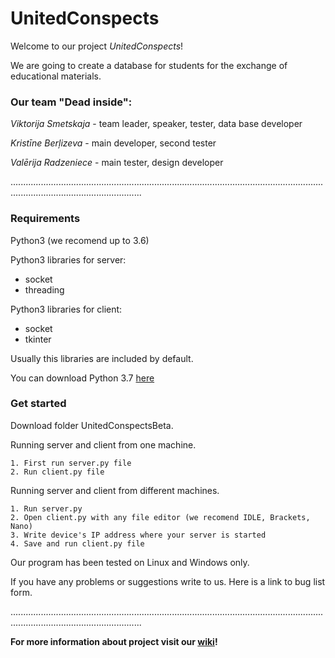 # UnitedConspects
 
Welcome to our project *UnitedConspects*!

We are going to create a database for students for the exchange of educational materials.

### Our team "Dead inside":

*Viktorija Smetskaja* - team leader, speaker, tester, data base developer

*Kristīne Berļizeva* - main developer, second tester

*Valērija Radzeniece* - main tester, design developer

................................................................................................................................................................................

### Requirements

Python3 (we recomend up to 3.6)


Python3 libraries for server:
   * socket
   * threading
    
    
Python3 libraries for client:
   * socket
   * tkinter
    
    
Usually this libraries are included by default. 


You can download Python 3.7 [here](https://www.python.org/downloads/)

### Get started
Download folder UnitedConspectsBeta.

   Running server and client from one machine.
    
    1. First run server.py file
    2. Run client.py file
    
   Running server and client from different machines.
    
    1. Run server.py
    2. Open client.py with any file editor (we recomend IDLE, Brackets, Nano)
    3. Write device's IP address where your server is started
    4. Save and run client.py file

Our program has been tested on Linux and Windows only.

If you have any problems or suggestions write to us. Here is a link to bug list form.

................................................................................................................................................................................

**For more information about project visit our [wiki](https://github.com/krisypon/UnitedConspects/wiki)!**
